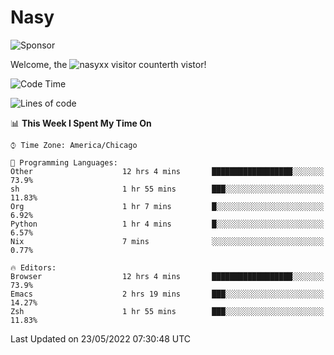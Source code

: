 # Nasy

<!--
<p align="center">
<img height="200" src="https://github-readme-stats.vercel.app/api?username=nasyxx&count_private=true&show_icons=true&theme=dracula&include_all_commits=true"/>
<img height="200" src="https://github-readme-stats.vercel.app/api/top-langs/?username=nasyxx&theme=dracula&hide=html,jupyter+notebook&count_private=true&show_icons=true"/>
</p>

  
----------------
-->

![Sponsor](https://img.shields.io/static/v1.svg?label=Sponsor&message=%E2%9D%A4&logo=GitHub&style=flat&color=pink)
 
Welcome, the ![nasyxx visitor counter](https://count.getloli.com/get/@nasyxx?theme=rule34)th vistor!
 
<!--START_SECTION:waka-->
![Code Time](http://img.shields.io/badge/Code%20Time-2%2C409%20hrs%2057%20mins-blue)

![Lines of code](https://img.shields.io/badge/From%20Hello%20World%20I%27ve%20Written-5%20Million%20lines%20of%20code-blue)

📊 **This Week I Spent My Time On** 

```text
⌚︎ Time Zone: America/Chicago

💬 Programming Languages: 
Other                    12 hrs 4 mins       ██████████████████░░░░░░░   73.9% 
sh                       1 hr 55 mins        ███░░░░░░░░░░░░░░░░░░░░░░   11.83% 
Org                      1 hr 7 mins         █░░░░░░░░░░░░░░░░░░░░░░░░   6.92% 
Python                   1 hr 4 mins         █░░░░░░░░░░░░░░░░░░░░░░░░   6.57% 
Nix                      7 mins              ░░░░░░░░░░░░░░░░░░░░░░░░░   0.77%

🔥 Editors: 
Browser                  12 hrs 4 mins       ██████████████████░░░░░░░   73.9% 
Emacs                    2 hrs 19 mins       ███░░░░░░░░░░░░░░░░░░░░░░   14.27% 
Zsh                      1 hr 55 mins        ███░░░░░░░░░░░░░░░░░░░░░░   11.83%

```


 Last Updated on 23/05/2022 07:30:48 UTC
<!--END_SECTION:waka-->

<!-- ![visitors](https://visitor-badge.laobi.icu/badge?page_id=nasyxx.nasyxx) -->
